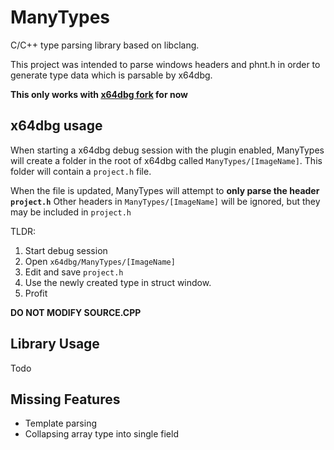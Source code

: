 # ManyTypes

C/C++ type parsing library based on libclang.

This project was intended to parse windows headers and phnt.h in order to generate type data which is parsable by x64dbg.

**This only works with [x64dbg fork](https://github.com/notpidgey/x64dbg) for now** 

## x64dbg usage
When starting a x64dbg debug session with the plugin enabled, ManyTypes will create a folder in the root of x64dbg called `ManyTypes/[ImageName]`.
This folder will contain a `project.h` file. 

When the file is updated, ManyTypes will attempt to **only parse the header `project.h`**
Other headers in `ManyTypes/[ImageName]` will be ignored, but they may be included in `project.h`

TLDR:
1. Start debug session
2. Open `x64dbg/ManyTypes/[ImageName]`
3. Edit and save `project.h`
4. Use the newly created type in struct window.
5. Profit

**DO NOT MODIFY SOURCE.CPP**

## Library Usage
Todo

## Missing Features
- Template parsing
- Collapsing array type into single field
